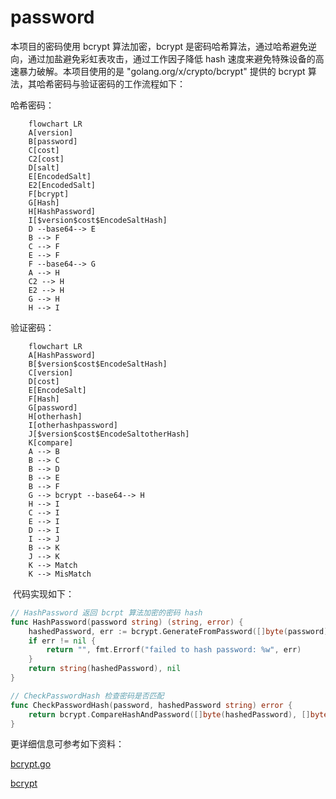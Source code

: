 # password

本项目的密码使用 bcrypt 算法加密，bcrypt 是密码哈希算法，通过哈希避免逆向，通过加盐避免彩虹表攻击，通过工作因子降低 hash 速度来避免特殊设备的高速暴力破解。本项目使用的是 "golang.org/x/crypto/bcrypt" 提供的 bcrypt 算法，其哈希密码与验证密码的工作流程如下：


哈希密码：
```mermaid
	flowchart LR
	A[version]
	B[password]
	C[cost]
	C2[cost]
	D[salt]
	E[EncodedSalt]
	E2[EncodedSalt]
	F[bcrypt]
	G[Hash]
	H[HashPassword]
	I[$version$cost$EncodeSaltHash]
	D --base64--> E
	B --> F
	C --> F
	E --> F
	F --base64--> G
	A --> H
	C2 --> H
	E2 --> H
	G --> H
	H --> I
```

验证密码：
```mermaid
	flowchart LR
	A[HashPassword]
	B[$version$cost$EncodeSaltHash]
	C[version]
	D[cost]
	E[EncodeSalt]
	F[Hash]
	G[password]
	H[otherhash]
	I[otherhashpassword]
	J[$version$cost$EncodeSaltotherHash]
	K[compare]
	A --> B
	B --> C
	B --> D
	B --> E
	B --> F
	G --> bcrypt --base64--> H
	H --> I
	C --> I
	E --> I
	D --> I
	I --> J
	B --> K
	J --> K
	K --> Match
	K --> MisMatch
```

​
代码实现如下：

```go
// HashPassword 返回 bcrpt 算法加密的密码 hash
func HashPassword(password string) (string, error) {
	hashedPassword, err := bcrypt.GenerateFromPassword([]byte(password), bcrypt.DefaultCost)
	if err != nil {
		return "", fmt.Errorf("failed to hash password: %w", err)
	}	
	return string(hashedPassword), nil
}

// CheckPasswordHash 检查密码是否匹配
func CheckPasswordHash(password, hashedPassword string) error {
	return bcrypt.CompareHashAndPassword([]byte(hashedPassword), []byte(password))
}
```

更详细信息可参考如下资料：

[bcrypt.go](https://cs.opensource.google/go/x/crypto/+/master:bcrypt/bcrypt.go)

[bcrypt](https://www.usenix.org/legacy/event/usenix99/provos/provos.pdf)